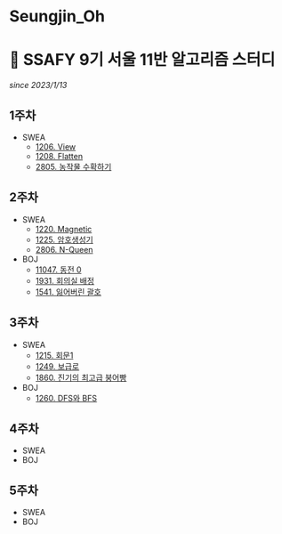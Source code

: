 # Seungjin_Oh
# 📓 SSAFY 9기 서울 11반 알고리즘 스터디
*since 2023/1/13*  

## 1주차
* SWEA
  * [1206. View](https://github.com/SSAFY-9th-Seoul-class-11/Seungjin_Oh/blob/main/SWEA/SWEA_1206_View.py)  
  * [1208. Flatten](https://github.com/SSAFY-9th-Seoul-class-11/Seungjin_Oh/blob/main/SWEA/SWEA_1208_Flatten/src/SWEA_1208_Flatten.java)  
  * [2805. 농작물 수확하기](https://github.com/SSAFY-9th-Seoul-class-11/Seungjin_Oh/blob/main/SWEA/SWEA_2805_Farm/src/Solution.java)  
## 2주차
* SWEA
  * [1220. Magnetic](https://github.com/SSAFY-9th-Seoul-class-11/Seungjin_Oh/blob/main/SWEA/SWEA_1220_Magnetic/src/Solution.java)  
  * [1225. 암호생성기](https://github.com/SSAFY-9th-Seoul-class-11/Seungjin_Oh/blob/main/SWEA/SWEA_1225_PasswordMaker/src/Solution.java)  
  * [2806. N-Queen](https://github.com/SSAFY-9th-Seoul-class-11/Seungjin_Oh/blob/main/SWEA/SWEA_2806_NQueens/src/Solution.java)  
* BOJ
  * [11047. 동전 0](https://github.com/SSAFY-9th-Seoul-class-11/Seungjin_Oh/blob/main/BOJ/BOJ_11047_Coin0/src/Main.java)  
  * [1931. 회의실 배정](https://github.com/SSAFY-9th-Seoul-class-11/Seungjin_Oh/blob/main/BOJ/BOJ_1931_MeetingRoom/src/Main.java) 
  * [1541. 잃어버린 괄호](https://github.com/SSAFY-9th-Seoul-class-11/Seungjin_Oh/blob/main/BOJ/BOJ_1541_LostedBracket/src/Main.java) 
## 3주차
* SWEA
  * [1215. 회문1](https://github.com/SSAFY-9th-Seoul-class-11/Seungjin_Oh/blob/main/SWEA/SWEA_1215_Palindrome1/src/Solution.java)  
  * [1249. 보급로](https://github.com/SSAFY-9th-Seoul-class-11/Seungjin_Oh/blob/main/SWEA/SWEA_1249_SupplyWay/src/Solution.java)  
  * [1860. 진기의 최고급 붕어빵](https://github.com/SSAFY-9th-Seoul-class-11/Seungjin_Oh/blob/main/SWEA/SWEA_1860_FishBread/src/Solution.java) 
* BOJ
  * [1260. DFS와 BFS](https://github.com/SSAFY-9th-Seoul-class-11/Seungjin_Oh/blob/main/BOJ/BOJ_1260_DFSandBFS/src/Main.java)
## 4주차
* SWEA
* BOJ
## 5주차
* SWEA
* BOJ
